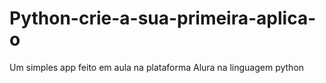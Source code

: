 # Python-crie-a-sua-primeira-aplica-o
Um simples app feito em aula na plataforma Alura na linguagem python
